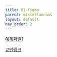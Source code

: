 ```yaml
---
title: 01-figma
parent: miscellaneous
layout: default
nav_order: 2
---
```




 <a href='{{"/assets/img/Figma.zip" | relative_url }}'>예제파일1</a>


[교안링크](https://mango2.notion.site/273d0c563ce04e3684ac251cdfe74b99)